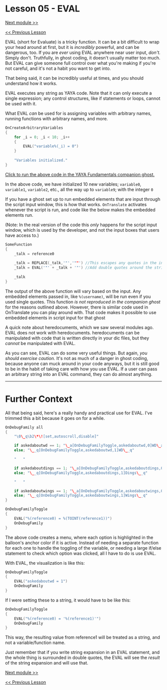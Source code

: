 # Lesson 05 - EVAL

[Next module >>](https://github.com/Zichqec/YAYA_Fundamentals/blob/main/Module%2006%20-%20File%20Management/00%20-%20Opening%20and%20Closing%20Files.md)

[<< Previous Lesson](https://github.com/Zichqec/YAYA_Fundamentals/blob/main/Module%2005%20-%20Common%20Functions/04%20-%20Randomness.md)

EVAL (short for Evaluate) is a tricky function. It can be a bit difficult to wrap your head around at first, but it is *incredibly* powerful, and can be dangerous, too. If you are *ever* using EVAL anywhere near user input, *don't.* Simply don't. Truthfully, in ghost coding, it doesn't usually matter too much. But EVAL can give someone full control over what you're making if you're not careful, and it's not a habit you want to get into.

That being said, it can be incredibly useful at times, and you should understand how it works.

EVAL executes any string as YAYA code. Note that it can only execute a single expression; any control structures, like if statements or loops, cannot be used with it.

What EVAL *can* be used for is assigning variables with arbitrary names, running functions with arbitrary names, and more.

```c
OnCreateArbitraryVariables
{
	for _i = 0; _i < 10; _i++
	{
		EVAL("variable%(_i) = 0")
	}
	
	"Variables initialized."
}
```

[Click to run the above code in the YAYA Fundamentals companion ghost.](https://zichqec.github.io/s-the-skeleton/jump.html?url=x-ukagaka-link%3Atype%3Devent%26ghost%3DYAYA%20Fundamentals%26info%3DOnExample.M5.L5.CreateArbitraryVariables)

In the above code, we have initialized 10 new variables; `variable0`, `variable1`, `variable2`, etc., all the way up to `variable9`; with the integer `0`

If you have a ghost set up to run embedded elements that are input through the script input window, this is how that works. `OnTranslate` activates whenever the script is run, and code like the below makes the embedded elements run.

(Note: In the real version of the code this *only* happens for the script input window, which is used by the developer, and not the input boxes that users have access to.)

```c
SomeFunction
{
	_talk = reference0
	
	_talk = REPLACE(_talk,'"','""') //This escapes any quotes in the input string so that they don't break the EVAL command
	_talk = EVAL('"' + _talk + '"') //Add double quotes around the string so that any embedded elements will expand, and then run it with EVAL
	
	_talk
}
```

The output of the above function will vary based on the input. Any embedded elements passed in, like `%(username)`, will be run even if you used single quotes. This function *is not reproduced in the companion ghost* for the reasons outlined above. However, there is similar code used in OnTranslate you can play around with. That code makes it possible to use embedded elements in script input for that ghost

A quick note about heredocuments, which we saw several modules ago. EVAL does not work with heredocuments. heredocuments can be manipulated with code that is written directly in your dic files, but they *cannot* be manipulated with EVAL.


As you can see, EVAL can do some very useful things. But again, *you should exercise caution.* It's not as much of a danger in ghost coding, because anyone can muck around in your code anyways, but it is still good to be in the habit of taking care with how you use EVAL. If a user can pass an arbitrary string into an EVAL command, they can do almost anything.

---

# Further Context

All that being said, here's a really handy and practical use for EVAL. I've trimmed this a bit because it goes on for a while.

```c
OnDebugFamily all
{
	"\0\_q\b2\*\![set,autoscroll,disable]"

	if askedaboutwd == 1; "\_a[OnDebugFamilyToggle,askedaboutwd,0]WD\_a"
	else; "\__q[OnDebugFamilyToggle,askedaboutwd,1]WD\__q"

	"   "

	if askedaboutdings == 1; "\_a[OnDebugFamilyToggle,askedaboutdings,0]Dings\_a"
	else; "\__q[OnDebugFamilyToggle,askedaboutdings,1]Dings\__q"

	"   "

	if askedaboutwings == 1; "\_a[OnDebugFamilyToggle,askedaboutwings,0]Wings\_a"
	else; "\__q[OnDebugFamilyToggle,askedaboutwings,1]Wings\__q"
}

OnDebugFamilyToggle
{
	EVAL("%(reference0) = %(TOINT(reference1))")
	OnDebugFamily
}
```

The above code creates a menu, where each option is highlighted in the balloon's anchor color if it is active. Instead of needing a separate function for each one to handle the toggling of the variable, or needing a large if/else statement to check which option was clicked, all I have to do is use EVAL.

With EVAL, the visualization is like this:

```c
OnDebugFamilyToggle
{
	EVAL("askedaboutwd = 1")
	OnDebugFamily
}
```

If I were setting these to a string, it would have to be like this:

```c
OnDebugFamilyToggle
{
	EVAL("%(reference0) = '%(reference1)'")
	OnDebugFamily
}
```

This way, the resulting value from reference1 will be treated as a string, and not a variable/function name.

Just remember that if you write string expansion in an EVAL statement, and the whole thing is surrounded in double quotes, the EVAL will see the *result* of the string expansion and will use that.

[Next module >>](https://github.com/Zichqec/YAYA_Fundamentals/blob/main/Module%2006%20-%20File%20Management/00%20-%20Opening%20and%20Closing%20Files.md)

[<< Previous Lesson](https://github.com/Zichqec/YAYA_Fundamentals/blob/main/Module%2005%20-%20Common%20Functions/04%20-%20Randomness.md)